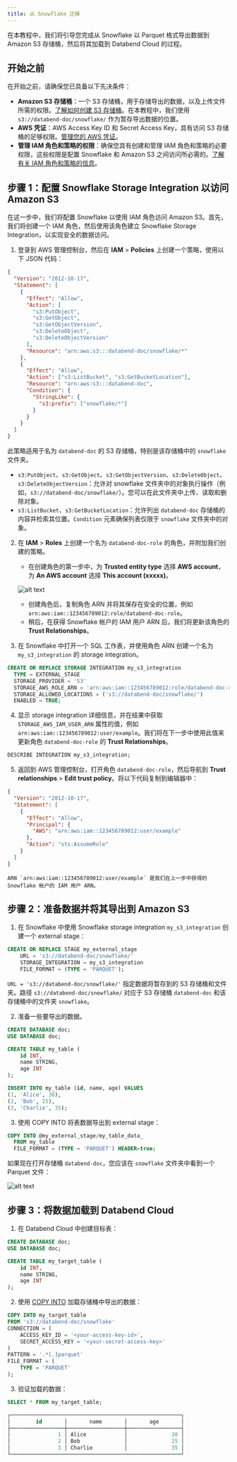 ```yaml
---
title: 从 Snowflake 迁移
---
```


在本教程中，我们将引导您完成从 Snowflake 以 Parquet 格式导出数据到 Amazon S3 存储桶，然后将其加载到 Databend Cloud 的过程。

## 开始之前

在开始之前，请确保您已具备以下先决条件：

- **Amazon S3 存储桶**：一个 S3 存储桶，用于存储导出的数据，以及上传文件所需的权限。[了解如何创建 S3 存储桶](https://docs.aws.amazon.com/AmazonS3/latest/userguide/create-bucket-overview.html)。在本教程中，我们使用 `s3://databend-doc/snowflake/` 作为暂存导出数据的位置。
- **AWS 凭证**：AWS Access Key ID 和 Secret Access Key，具有访问 S3 存储桶的足够权限。[管理您的 AWS 凭证](https://docs.aws.amazon.com/general/latest/gr/aws-sec-cred-types.html#access-keys-and-secret-access-keys)。
- **管理 IAM 角色和策略的权限**：确保您具有创建和管理 IAM 角色和策略的必要权限，这些权限是配置 Snowflake 和 Amazon S3 之间访问所必需的。[了解有关 IAM 角色和策略的信息](https://docs.aws.amazon.com/IAM/latest/UserGuide/id_roles.html)。

## 步骤 1：配置 Snowflake Storage Integration 以访问 Amazon S3

在这一步中，我们将配置 Snowflake 以使用 IAM 角色访问 Amazon S3。首先，我们将创建一个 IAM 角色，然后使用该角色建立 Snowflake Storage Integration，以实现安全的数据访问。

1. 登录到 AWS 管理控制台，然后在 **IAM** > **Policies** 上创建一个策略，使用以下 JSON 代码：

```json
{
  "Version": "2012-10-17",
  "Statement": [
    {
      "Effect": "Allow",
      "Action": [
        "s3:PutObject",
        "s3:GetObject",
        "s3:GetObjectVersion",
        "s3:DeleteObject",
        "s3:DeleteObjectVersion"
      ],
      "Resource": "arn:aws:s3:::databend-doc/snowflake/*"
    },
    {
      "Effect": "Allow",
      "Action": ["s3:ListBucket", "s3:GetBucketLocation"],
      "Resource": "arn:aws:s3:::databend-doc",
      "Condition": {
        "StringLike": {
          "s3:prefix": ["snowflake/*"]
        }
      }
    }
  ]
}
```

此策略适用于名为 `databend-doc` 的 S3 存储桶，特别是该存储桶中的 `snowflake` 文件夹。

- `s3:PutObject`、`s3:GetObject`、`s3:GetObjectVersion`、`s3:DeleteObject`、`s3:DeleteObjectVersion`：允许对 snowflake 文件夹中的对象执行操作（例如，`s3://databend-doc/snowflake/`）。您可以在此文件夹中上传、读取和删除对象。
- `s3:ListBucket`、`s3:GetBucketLocation`：允许列出 `databend-doc` 存储桶的内容并检索其位置。`Condition` 元素确保列表仅限于 `snowflake` 文件夹中的对象。

2. 在 **IAM** > **Roles** 上创建一个名为 `databend-doc-role` 的角色，并附加我们创建的策略。

   - 在创建角色的第一步中，为 **Trusted entity type** 选择 **AWS account**，为 **An AWS account** 选择 **This account (xxxxx)**。

   ![alt text](../../../../static/img/documents/tutorials/trusted-entity.png)

   - 创建角色后，复制角色 ARN 并将其保存在安全的位置，例如 `arn:aws:iam::123456789012:role/databend-doc-role`。
   - 稍后，在获得 Snowflake 帐户的 IAM 用户 ARN 后，我们将更新该角色的 **Trust Relationships**。

3. 在 Snowflake 中打开一个 SQL 工作表，并使用角色 ARN 创建一个名为 `my_s3_integration` 的 storage integration。

```sql
CREATE OR REPLACE STORAGE INTEGRATION my_s3_integration
  TYPE = EXTERNAL_STAGE
  STORAGE_PROVIDER = 'S3'
  STORAGE_AWS_ROLE_ARN = 'arn:aws:iam::123456789012:role/databend-doc-role'
  STORAGE_ALLOWED_LOCATIONS = ('s3://databend-doc/snowflake/')
  ENABLED = TRUE;
```

4. 显示 storage integration 详细信息，并在结果中获取 `STORAGE_AWS_IAM_USER_ARN` 属性的值，例如 `arn:aws:iam::123456789012:user/example`。我们将在下一步中使用此值来更新角色 `databend-doc-role` 的 **Trust Relationships**。

```sql
DESCRIBE INTEGRATION my_s3_integration;
```

5. 返回到 AWS 管理控制台，打开角色 `databend-doc-role`，然后导航到 **Trust relationships** > **Edit trust policy**。将以下代码复制到编辑器中：

```json
{
  "Version": "2012-10-17",
  "Statement": [
    {
      "Effect": "Allow",
      "Principal": {
        "AWS": "arn:aws:iam::123456789012:user/example"
      },
      "Action": "sts:AssumeRole"
    }
  ]
}
```

    ARN `arn:aws:iam::123456789012:user/example` 是我们在上一步中获得的 Snowflake 帐户的 IAM 用户 ARN。

## 步骤 2：准备数据并将其导出到 Amazon S3

1. 在 Snowflake 中使用 Snowflake storage integration `my_s3_integration` 创建一个 external stage：

```sql
CREATE OR REPLACE STAGE my_external_stage
    URL = 's3://databend-doc/snowflake/'
    STORAGE_INTEGRATION = my_s3_integration
    FILE_FORMAT = (TYPE = 'PARQUET');
```

`URL = 's3://databend-doc/snowflake/'` 指定数据将暂存到的 S3 存储桶和文件夹。路径 `s3://databend-doc/snowflake/` 对应于 S3 存储桶 `databend-doc` 和该存储桶中的文件夹 `snowflake`。

2. 准备一些要导出的数据。

```sql
CREATE DATABASE doc;
USE DATABASE doc;

CREATE TABLE my_table (
    id INT,
    name STRING,
    age INT
);

INSERT INTO my_table (id, name, age) VALUES
(1, 'Alice', 30),
(2, 'Bob', 25),
(3, 'Charlie', 35);
```

3. 使用 COPY INTO 将表数据导出到 external stage：

```sql
COPY INTO @my_external_stage/my_table_data_
  FROM my_table
  FILE_FORMAT = (TYPE = 'PARQUET') HEADER=true;
```

如果现在打开存储桶 `databend-doc`，您应该在 `snowflake` 文件夹中看到一个 Parquet 文件：

![alt text](../../../../static/img/documents/tutorials/bucket-folder.png)

## 步骤 3：将数据加载到 Databend Cloud

1. 在 Databend Cloud 中创建目标表：

```sql
CREATE DATABASE doc;
USE DATABASE doc;

CREATE TABLE my_target_table (
    id INT,
    name STRING,
    age INT
);
```

2. 使用 [COPY INTO](/sql/sql-commands/dml/dml-copy-into-table) 加载存储桶中导出的数据：

```sql
COPY INTO my_target_table
FROM 's3://databend-doc/snowflake'
CONNECTION = (
    ACCESS_KEY_ID = '<your-access-key-id>',
    SECRET_ACCESS_KEY = '<your-secret-access-key>'
)
PATTERN = '.*[.]parquet'
FILE_FORMAT = (
    TYPE = 'PARQUET'
);
```

3. 验证加载的数据：

```sql
SELECT * FROM my_target_table;

┌──────────────────────────────────────────────────────┐
│        id       │       name       │       age       │
├─────────────────┼──────────────────┼─────────────────┤
│               1 │ Alice            │              30 │
│               2 │ Bob              │              25 │
│               3 │ Charlie          │              35 │
└──────────────────────────────────────────────────────┘
```
